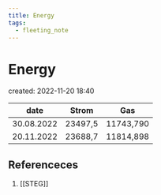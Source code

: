 ```yaml
---
title: Energy
tags:
  - fleeting_note
---
```

# Energy
created: 2022-11-20 18:40

**date** | Strom | Gas
---|---|---
30.08.2022 | 23497,5 | 11743,790
20.11.2022 | 23688,7 | 11814,898

## Referenceces
1. [[STEG]]